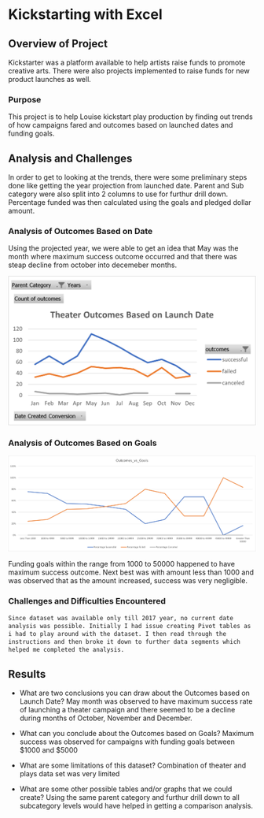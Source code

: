 # Kickstarting with Excel

## Overview of Project
   Kickstarter was a platform available to help artists raise funds to promote creative arts. There were also projects implemented to raise funds for new product launches as well.

### Purpose
   This project is to help Louise kickstart play production by finding out trends of how campaigns fared and outcomes based on  launched dates and funding goals.
  

## Analysis and Challenges
   In order to get to looking at the trends, there were some preliminary steps done like getting the year projection from launched date. Parent and Sub category were also split into 2 columns to use for furthur drill down. Percentage funded was then calculated using the goals and pledged dollar amount.

### Analysis of Outcomes Based on  Date
   Using the projected year, we were able to get an idea that May was the month where maximum success outcome occurred and that there was steap decline from october into decemeber months. 

   ![Theater_Outcomes_Based_on_Launch_Date](Resources/Theater_Outcomes_Based_on_Launch_Date.png)
  
### Analysis of Outcomes Based on Goals

   ![Outcomes_vs_Goals](Resources/Outcomes_vs_Goals.png)

   Funding goals within the range from 1000 to 50000 happened to have maximum success outcome. Next best was with amount less than 1000 and was observed that as the amount increased, success was very negligible.

### Challenges and Difficulties Encountered
    Since dataset was available only till 2017 year, no current date analysis was possible. Initially I had issue creating Pivot tables as i had to play around with the dataset. I then read through the instructions and then broke it down to further data segments which helped me completed the analysis.

## Results

- What are two conclusions you can draw about the Outcomes based on Launch Date?
  May month was observed to have maximum success rate of launching a theater campaign and there seemed to be a decline during months of October, November and December.
  
- What can you conclude about the Outcomes based on Goals?
   Maximum success was observed for campaigns with funding goals between $1000 and $5000

- What are some limitations of this dataset?
    Combination of theater and plays data set was very limited

- What are some other possible tables and/or graphs that we could create?
    Using the same parent category and furthur drill down to all subcategory levels would have helped in getting a comparison analysis. 
